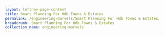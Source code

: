 ```yaml
---
layout: leftnav-page-content
title: Smart Planning For Hdb Towns & Estates
permalink: /engineering-marvels/Smart Planning For Hdb Towns & Estates/
breadcrumb: Smart Planning For Hdb Towns & Estates
collection_name: engineering-marvels
---
```


